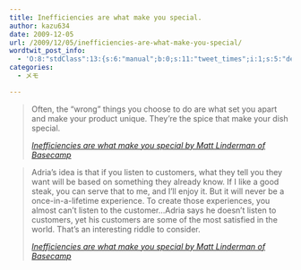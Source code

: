 ```yaml
---
title: Inefficiencies are what make you special.
author: kazu634
date: 2009-12-05
url: /2009/12/05/inefficiencies-are-what-make-you-special/
wordtwit_post_info:
  - 'O:8:"stdClass":13:{s:6:"manual";b:0;s:11:"tweet_times";i:1;s:5:"delay";i:0;s:7:"enabled";i:1;s:10:"separation";s:2:"60";s:7:"version";s:3:"3.7";s:14:"tweet_template";b:0;s:6:"status";i:2;s:6:"result";a:0:{}s:13:"tweet_counter";i:2;s:13:"tweet_log_ids";a:1:{i:0;i:4965;}s:9:"hash_tags";a:0:{}s:8:"accounts";a:1:{i:0;s:7:"kazu634";}}'
categories:
  - メモ

---
```

<div class="section">
<blockquote title="Inefficiencies are what make you special by Matt Linderman of Basecamp" cite="http://37signals.com/svn/posts/2038-inefficiencies-are-what-make-you-special">
<p>
      Often, the &#8220;wrong&#8221; things you choose to do are what set you apart and make your product unique. They’re the spice that make your dish special.
</p>
    
<p>
<cite><a href="http://37signals.com/svn/posts/2038-inefficiencies-are-what-make-you-special" onclick="__gaTracker('send', 'event', 'outbound-article', 'http://37signals.com/svn/posts/2038-inefficiencies-are-what-make-you-special', 'Inefficiencies are what make you special by Matt Linderman of Basecamp');" target="_blank">Inefficiencies are what make you special by Matt Linderman of Basecamp</a></cite>
</p>
</blockquote>
  
<blockquote title="Inefficiencies are what make you special by Matt Linderman of Basecamp" cite="http://37signals.com/svn/posts/2038-inefficiencies-are-what-make-you-special">
<p>
      Adria&#8217;s idea is that if you listen to customers, what they tell you they want will be based on something they already know. If I like a good steak, you can serve that to me, and I&#8217;ll enjoy it. But it will never be a once-in-a-lifetime experience. To create those experiences, you almost can’t listen to the customer&#8230;Adria says he doesn&#8217;t listen to customers, yet his customers are some of the most satisfied in the world. That&#8217;s an interesting riddle to consider.
</p>
    
<p>
<cite><a href="http://37signals.com/svn/posts/2038-inefficiencies-are-what-make-you-special" onclick="__gaTracker('send', 'event', 'outbound-article', 'http://37signals.com/svn/posts/2038-inefficiencies-are-what-make-you-special', 'Inefficiencies are what make you special by Matt Linderman of Basecamp');" target="_blank">Inefficiencies are what make you special by Matt Linderman of Basecamp</a></cite>
</p>
</blockquote>
</div>